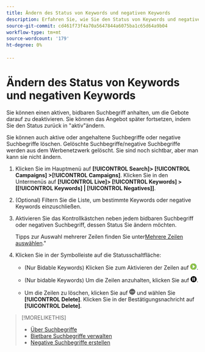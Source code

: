 ```yaml
---
title: Ändern des Status von Keywords und negativen Keywords
description: Erfahren Sie, wie Sie den Status von Keywords und negativen Keywords ändern können.
source-git-commit: cd461f73f4a70a5647844a6075ba1c65d64a9b04
workflow-type: tm+mt
source-wordcount: '179'
ht-degree: 0%

---
```


# Ändern des Status von Keywords und negativen Keywords

Sie können einen aktiven, bidbaren Suchbegriff anhalten, um die Gebote darauf zu deaktivieren. Sie können das Angebot später fortsetzen, indem Sie den Status zurück in &quot;aktiv&quot;ändern.

Sie können auch aktive oder angehaltene Suchbegriffe oder negative Suchbegriffe löschen. Gelöschte Suchbegriffe/negative Suchbegriffe werden aus dem Werbenetzwerk gelöscht. Sie sind noch sichtbar, aber man kann sie nicht ändern.

1. Klicken Sie im Hauptmenü auf **[!UICONTROL Search]> [!UICONTROL Campaigns] >[!UICONTROL Campaigns]**. Klicken Sie in den Untermenüs auf **[!UICONTROL Live]> [!UICONTROL Keywords] > \[[!UICONTROL Keywords] \| [!UICONTROL Negatives]\]**.

1. (Optional) Filtern Sie die Liste, um bestimmte Keywords oder negative Keywords einzuschließen.

1. Aktivieren Sie das Kontrollkästchen neben jedem bidbaren Suchbegriff oder negativen Suchbegriff, dessen Status Sie ändern möchten.

   Tipps zur Auswahl mehrerer Zeilen finden Sie unter[Mehrere Zeilen auswählen](/help/search-social-commerce/common-tasks/navigation-editing-selection/multiple-rows-select.md).&quot;

1. Klicken Sie in der Symbolleiste auf die Statusschaltfläche:

   * (Nur Bidable Keywords) Klicken Sie zum Aktivieren der Zeilen auf ![Aktivieren](/help/search-social-commerce/assets/activate.png "Aktivieren").

   * (Nur bidable Keywords) Um die Zeilen anzuhalten, klicken Sie auf ![Anhalten](/help/search-social-commerce/assets/pause.png "Anhalten").

   * Um die Zeilen zu löschen, klicken Sie auf ![Mehr](/help/search-social-commerce/assets/more.png "Mehr") und wählen Sie **[!UICONTROL Delete]**. Klicken Sie in der Bestätigungsnachricht auf **[!UICONTROL Delete]**.

>[!MORELIKETHIS]
>
>* [Über Suchbegriffe](keyword-about.md)
>* [Bietbare Suchbegriffe verwalten](keyword-manage.md)
>* [Negative Suchbegriffe erstellen](keyword-negative-create.md)


